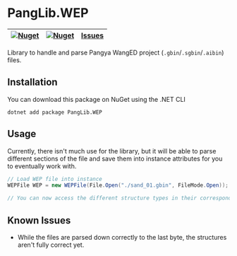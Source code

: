 ﻿# PangLib.WEP

| [![Nuget](https://img.shields.io/nuget/v/PangLib.WEP.svg)](https://www.nuget.org/packages/PangLib.WEP/) | [![Nuget](https://img.shields.io/nuget/dt/PangLib.WEP.svg)](https://www.nuget.org/packages/PangLib.WEP/) | [Issues](https://github.com/retreev/PangLib/labels/PangLib.WEP) |
|---------------------------------------------------------------------------------------------------------|----------------------------------------------------------------------------------------------------------|-----------------------------------------------------------------|

Library to handle and parse Pangya WangED project (`.gbin`/`.sgbin`/`.aibin`) files.

## Installation

You can download this package on NuGet using the .NET CLI

```
dotnet add package PangLib.WEP
```

## Usage

Currently, there isn't much use for the library, but it will be able to parse different sections of the file and save them into instance attributes for you to eventually work with.

```cs
// Load WEP file into instance
WEPFile WEP = new WEPFile(File.Open("./sand_01.gbin", FileMode.Open));

// You can now access the different structure types in their corresponding member variables
```

## Known Issues

- While the files are parsed down correctly to the last byte, the structures aren't fully correct yet.
